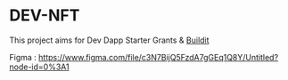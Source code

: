 # DEV-NFT
This project aims for Dev Dapp Starter Grants & [Buildit](https://buidlit.polygon.technology/) 

Figma : https://www.figma.com/file/c3N7BijQ5FzdA7gGEq1Q8Y/Untitled?node-id=0%3A1
